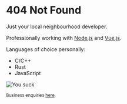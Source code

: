 # 404 Not Found

Just your local neighbourhood developer.

Professionally working with [Node.js](https://nodejs.org/) and [Vue.js](https://vuejs.org/).

Languages of choice personally:
- C/C++
- Rust
- JavaScript

![You suck](/spiderman.jpg)

<sub>Business enquiries [here](careers@marziply.dev).</sub>
